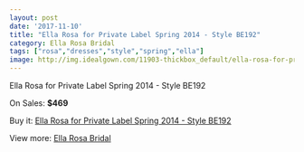 ```yaml
---
layout: post
date: '2017-11-10'
title: "Ella Rosa for Private Label Spring 2014 - Style BE192"
category: Ella Rosa Bridal
tags: ["rosa","dresses","style","spring","ella"]
image: http://img.idealgown.com/11903-thickbox_default/ella-rosa-for-private-label-spring-2014-style-be192.jpg
---
```

Ella Rosa for Private Label Spring 2014 - Style BE192

On Sales: **$469**
<a href="https://www.idealgown.com/en/ella-rosa-bridal/4830-ella-rosa-for-private-label-spring-2014-style-be192.html"><amp-img layout="responsive" width="600" height="600" src="//img.idealgown.com/11903-thickbox_default/ella-rosa-for-private-label-spring-2014-style-be192.jpg" alt="Ella Rosa for Private Label Spring 2014 - Style BE192 0" /></a>
<a href="https://www.idealgown.com/en/ella-rosa-bridal/4830-ella-rosa-for-private-label-spring-2014-style-be192.html"><amp-img layout="responsive" width="600" height="600" src="//img.idealgown.com/11905-thickbox_default/ella-rosa-for-private-label-spring-2014-style-be192.jpg" alt="Ella Rosa for Private Label Spring 2014 - Style BE192 1" /></a>
<a href="https://www.idealgown.com/en/ella-rosa-bridal/4830-ella-rosa-for-private-label-spring-2014-style-be192.html"><amp-img layout="responsive" width="600" height="600" src="//img.idealgown.com/11904-thickbox_default/ella-rosa-for-private-label-spring-2014-style-be192.jpg" alt="Ella Rosa for Private Label Spring 2014 - Style BE192 2" /></a>

Buy it: [Ella Rosa for Private Label Spring 2014 - Style BE192](https://www.idealgown.com/en/ella-rosa-bridal/4830-ella-rosa-for-private-label-spring-2014-style-be192.html "Ella Rosa for Private Label Spring 2014 - Style BE192")

View more: [Ella Rosa Bridal](https://www.idealgown.com/en/60-ella-rosa-bridal "Ella Rosa Bridal")